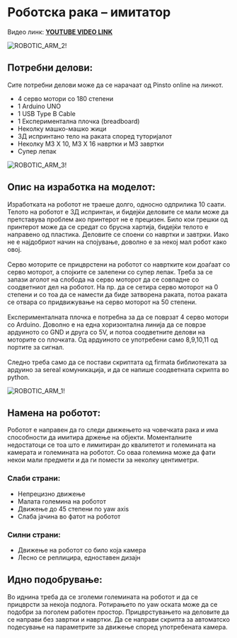 # Роботска рака – имитатор
Видео линк: **[YOUTUBE VIDEO LINK](https://www.youtube.com/watch?v=gCMSff0020s)**

![ROBOTIC_ARM_2!](git_media/ROBOTIC_ARM_2.jpg)
## Потрeбни делови: 
Сите потребни делови може да се нарачаат од Pinsto online на линкот.
-	4 серво мотори со 180 степени
-	1 Arduino UNO
-	1 USB Type B Cable
-	1 Експериментална плочка (breadboard)
-	Неколку машко-машко жици
-	3Д испринтано тело на раката според туторијалот
-	Неколку М3 X 10, М3 X 16 навртки и М3 завртки
-	Супер лепак

![ROBOTIC_ARM_3!](git_media/ROBOTIC_ARM_3.jpg)
## Опис на изработка на моделот:
Изработката на роботот не траеше долго, односно одприлика 10 саати. Телото на роботот е 3Д испринтан, и бидејќи деловите се мали може да претставува проблем ако принтерот не е прецизен. Било кои грешки од принтерот може да се средат со брусна хартија, бидејќи телото е направено од пластика. Деловите се споени со навртки и завтрки. Иако не е најдобриот начин на спојување, доволно е за некој мал робот како овој.<br /><br />
Серво моторите се прицврстени на роботот со навртките кои доаѓаат со серво моторот, а спојките се залепени со супер лепак. Треба за се запази аголот на слобода на серво моторот да се совпадне со соодветниот дел на роботот. На пр. да се сетира серво моторот на 0 степени и со тоа да се намести да биде затворена раката, потоа раката се отвара со придвижување на серво моторот на 50 степени. <br /><br />
Експерименталната плочка е потребна за да се поврзат 4 серво мотори со Arduino. Доволно е на една хоризонтална линија да се поврзе ардуиното со GND и друга со 5V, и потоа соодветните делови на моторите со плочката. Од ардуиното се употребени само 8,9,10,11 од портите за сигнал. <br /><br />
Следно треба само да се постави скриптата од firmata библиотеката за ардуино за sereal комуникација, и да се напише соодветната скрипта во python.

![ROBOTIC_ARM_1!](git_media/ROBOTIC_ARM_1.jpg)
## Намена на роботот:
Роботот е направен да го следи движењето на човечката рака и има способности да имитира држење на објекти. Моменталните недостатоци се тоа што е лимитиран до квалитетот и големината на камерата и големината на роботот. Со оваа големина може да фати некои мали предмети и да ги помести за неколку центиметри.
### Слаби страни:
-	Непрецизно движење
-	Малата големина на роботот
-	Движење до 45 степени по yaw axis
-	Слаба јачина во фатот на роботот
### Силни страни:
-	Движење на роботот со било која камера
-	Лесно се реплицира, едноставен дизајн
## Идно подобрување:
Во иднина треба да се зголеми големината на роботот и да се прицврсти за некоја подлога. Ротирањето по yaw оската може да се подобри за поголем работен простор. Прицврстувањето на деловите да се направи без завртки и навртки. Да се направи скрипта за автоматско подесување на параметрите за движење според употребената камера.
